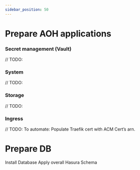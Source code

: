 ```yaml
---
sidebar_position: 50
---
```


# Prepare AOH applications

### Secret management (Vault)
// TODO:
### System
// TODO:
### Storage
// TODO:
### Ingress
// TODO:
To automate: Populate Traefik cert with ACM Cert’s arn.


# Prepare DB
Install Database
Apply overall Hasura Schema


